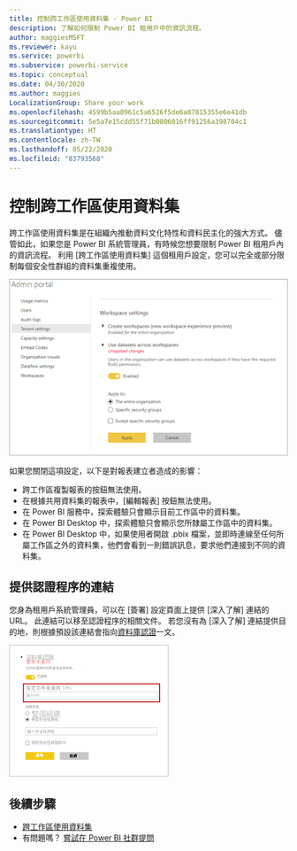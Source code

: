 ```yaml
---
title: 控制跨工作區使用資料集 - Power BI
description: 了解如何限制 Power BI 租用戶中的資訊流程。
author: maggiesMSFT
ms.reviewer: kayu
ms.service: powerbi
ms.subservice: powerbi-service
ms.topic: conceptual
ms.date: 04/30/2020
ms.author: maggies
LocalizationGroup: Share your work
ms.openlocfilehash: 4599b5aa8961c5a6526f5de6a07815355e6e41db
ms.sourcegitcommit: 5e5a7e15cdd55f71b0806016ff91256a398704c1
ms.translationtype: HT
ms.contentlocale: zh-TW
ms.lasthandoff: 05/22/2020
ms.locfileid: "83793568"
---
```

# <a name="control-the-use-of-datasets-across-workspaces"></a>控制跨工作區使用資料集

跨工作區使用資料集是在組織內推動資料文化特性和資料民主化的強大方式。 儘管如此，如果您是 Power BI 系統管理員，有時候您想要限制 Power BI 租用戶內的資訊流程。 利用 [跨工作區使用資料集] 這個租用戶設定，您可以完全或部分限制每個安全性群組的資料集重複使用。

![Power BI 系統管理員工作區設定](media/service-datasets-admin-across-workspaces/power-bi-admin-workspace-settings.png)

如果您關閉這項設定，以下是對報表建立者造成的影響：

- 跨工作區複製報表的按鈕無法使用。 
- 在根據共用資料集的報表中，[編輯報表] 按鈕無法使用。
- 在 Power BI 服務中，探索體驗只會顯示目前工作區中的資料集。
- 在 Power BI Desktop 中，探索體驗只會顯示您所隸屬工作區中的資料集。
- 在 Power BI Desktop 中，如果使用者開啟 .pbix 檔案，並即時連線至任何所屬工作區之外的資料集，他們會看到一則錯誤訊息，要求他們連接到不同的資料集。

## <a name="provide-a-link-for-the-certification-process"></a>提供認證程序的連結

您身為租用戶系統管理員，可以在 [簽署] 設定頁面上提供 [深入了解] 連結的 URL。  此連結可以移至認證程序的相關文件。 若您沒有為 [深入了解] 連結提供目的地，則根據預設該連結會指向[資料庫認證](service-datasets-certify.md)一文。

![資料集認證深入了解](media/service-datasets-certify-promote/power-bi-dataset-learn-more-certification.png)

## <a name="next-steps"></a>後續步驟

- [跨工作區使用資料集](service-datasets-across-workspaces.md)
- 有問題嗎？ [嘗試在 Power BI 社群提問](https://community.powerbi.com/)
